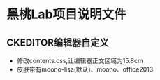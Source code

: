 # 黑桃Lab项目说明文件
## CKEDITOR编辑器自定义
* 修改contents.css,让编辑器正文区域为15.8cm
* 皮肤带有moono-lisa(默认)、moono、office2013